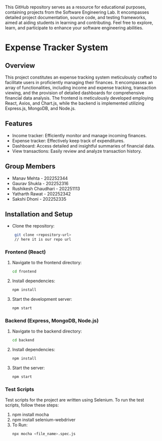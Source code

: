 This GitHub repository serves as a resource for educational purposes, containing projects from the Software Engineering Lab. It encompasses detailed project documentation, source code, and testing frameworks, aimed at aiding students in learning and contributing. Feel free to explore, learn, and participate to enhance your software engineering abilities.

# Expense Tracker System

## Overview
This project constitutes an expense tracking system meticulously crafted to facilitate users in proficiently managing their finances. It encompasses an array of functionalities, including income and expense tracking, transaction viewing, and the provision of detailed dashboards for comprehensive financial data analysis. The frontend is meticulously developed employing React, Axios, and Chart.js, while the backend is implemented utilizing Express.js, MongoDB, and Node.js.


## Features
- Income tracker: Efficiently monitor and manage incoming finances.
- Expense tracker: Effectively keep track of expenditures.
- Dashboard: Access detailed and insightful summaries of financial data.
- View transactions: Easily review and analyze transaction history.

## Group Members
- Manav Mehta - 202252344
- Gaurav Shukla - 202252316
- Rushikesh Chaudhari - 202251113
- Yatharth Rawat - 202252342
- Sakshi Dhoni - 202252335

## Installation and Setup

- Clone the repository:

  ```bash
   git clone <repository-url>
   // here it is our repo url
  ```

### Frontend (React)

1. Navigate to the frontend directory:
   ```bash
   cd frontend
   ```
2. Install dependencies:
   ```bash
   npm install
   ```
3. Start the development server:
   ```bash
   npm start
   ```

### Backend (Express, MongoDB, Node.js)

1. Navigate to the backend directory:
   ```bash
   cd backend
   ```
2. Install dependencies:
   ```bash
   npm install
   ```
3. Start the server:
   ```bash
   npm start
   ```

### Test Scripts

Test scripts for the project are written using Selenium.
To run the test scripts, follow these steps:

1. npm install mocha 
2. npm install selenium-webdriver
3. To Run:
   ```bash
   npx mocha <file_name>.spec.js
   ```
   ```
